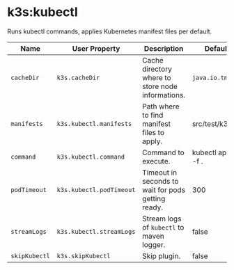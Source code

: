 # k3s:kubectl

Runs kubectl commands, applies Kubernetes manifest files per default.

| Name | User Property | Description | Default |
| -----| ------------- | ----------- | ------- |
| `cacheDir` | `k3s.cacheDir` | Cache directory where to store node informations. | `java.io.tmpdir` |
| `manifests` | `k3s.kubectl.manifests` | Path where to find manifest files to apply. | src/test/k3s |
| `command` | `k3s.kubectl.command` | Command to execute. | kubectl apply -f . |
| `podTimeout` | `k3s.kubectl.podTimeout` | Timeout in seconds to wait for pods getting ready. | 300 |
| `streamLogs` | `k3s.kubectl.streamLogs` | Stream logs of `kubectl` to maven logger. | false |
| `skipKubectl` | `k3s.skipKubectl` | Skip plugin. | false |
